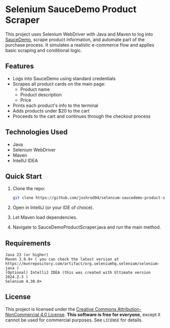 # Selenium SauceDemo Product Scraper

This project uses Selenium WebDriver with Java and Maven to log into [SauceDemo](https://www.saucedemo.com), scrape product information, and automate part of the purchase process. It simulates a realistic e-commerce flow and applies basic scraping and conditional logic.

## Features

- Logs into SauceDemo using standard credentials
- Scrapes all product cards on the main page:
   - Product name
   - Product description
   - Price
- Prints each product's info to the terminal
- Adds products under $20 to the cart
- Proceeds to the cart and continues through the checkout process

## Technologies Used

- Java
- Selenium WebDriver
- Maven
- IntelliJ IDEA

## Quick Start

1. Clone the repo:
   ```bash
   git clone https://github.com/joshrod94/selenium-saucedemo-product-scraper.git

2. Open in IntelliJ (or your IDE of choice).

3. Let Maven load dependencies.

4. Navigate to SauceDemoProductScraper.java and run the main method.

## Requirements

    Java 23 (or higher)
    Maven 3.9.9+ ( you can check the latest version at https://mvnrepository.com/artifact/org.seleniumhq.selenium/selenium-java )
    (Optional) IntelliJ IDEA (this was created with Ultimate version 2024.2.3 ) 
    Selenium 4.30.0+

## License

This project is licensed under the
[Creative Commons Attribution-NonCommercial 4.0 License](LICENSE). **This software is free for everyone**, except it cannot be used for commercial purposes. See `LICENSE` for details.

